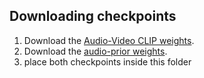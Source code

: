 ## Downloading checkpoints
1. Download the [Audio-Video CLIP weights](https://drive.google.com/file/d/1Gj35wWq7mtvzcH27MH8T2Mxv0F5O0bpa/view?usp=drive_link).
2. Download the [audio-prior weights](https://drive.google.com/file/d/1fTQbOvUvisgJSZlvsN_KqIzoSy0j_HxC/view?usp=sharing).
3. place both checkpoints inside this folder

